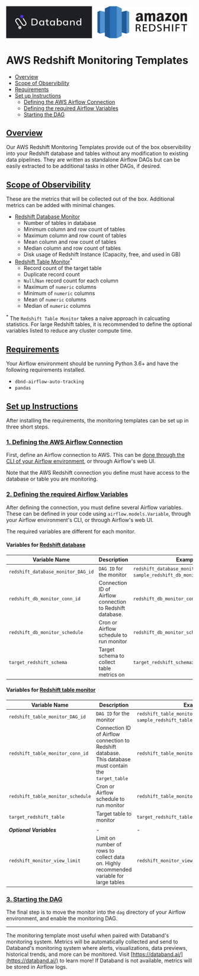 ![Databand & AWS Redshift Logo](https://raw.githubusercontent.com/kalebinn/dbnd_doc_resources/main/redshift%2Bdbnd.png)
# AWS Redshift Monitoring Templates
- [Overview](#overview)
- [Scope of Observibility](#scope_of_observibility)
- [Requirements](#requirements)
- [Set up Instructions](#setup-instructions)
    - [Defining the AWS Airflow Connection](#airflow-connections)
    - [Defining the required Airflow Variables](#airflow-variables)
    - [Starting the DAG](#dag-start)



## [Overview](#overview) 
Our AWS Redshift Monitoring Templates provide out of the box observibility into your Redshift database and tables without any modification to existing data pipelines. They are written as standalone Airflow DAGs but can be easily extracted to be additional tasks in other DAGs, if desired. 

## [Scope of Observibility](#scope_of_observibility)
These are the metrics that will be collected out of the box. Additional metrics can be added with minimal changes.
 
- [Redshift Database Monitor](./redshift_database_monitor.py)
    - Number of tables in database 
    - Minimum column and row count of tables 
    - Maximum column and row count of tables 
    - Mean column and row count of tables 
    - Median column and row count of tables 
    - Disk usage of Redshift Instance (Capacity, free, and used in GB)
- [Redshift Table Monitor](./redshift_table_monitor.py)<sup>*</sup>
    - Record count of the target table 
    - Duplicate record count 
    - `Null`/`Nan` record count for each column 
    - Maximum of `numeric` columns
    - Minimum of `numeric` columns
    - Mean of `numeric` columns 
    - Median of `numeric` columns

<sup>*</sup> The `Redshift Table Monitor` takes a naive approach in calcuating statistics. For large Redshift tables, it is recommended to define the optional variables listed to reduce any cluster compute time. 

## [Requirements](#requirements)
Your Airflow environment should be running Python 3.6+ and have the following requirements installed.
- `dbnd-airflow-auto-tracking`
- `pandas` 

## [Set up Instructions](#setup-instructions)
After installing the requirements, the monitoring templates can be set up in three short steps. 

### [1. Defining the AWS Airflow Connection](#airflow-connections)
First, define an Airflow connection to AWS. This can be [done through the CLI of your Airflow environment](https://airflow.apache.org/docs/apache-airflow/stable/howto/connection.html), or through Airflow's web UI.

Note that the AWS Redshift connection you define must have access to the database or table you are monitoring. 

### [2. Defining the required Airflow Variables](#airflow-variables)
After defining the connection, you must define several Airflow variables. These can be defined in your code using `airflow.models.Variable`, through your Airflow environment's CLI, or through Airflow's web UI.

The required variables are different for each monitor. 

#### Variables for [Redshift database](./redshift_database_monitor.py)
| Variable Name | Description | Example |
|---------------|-------------|---------|
|`redshift_database_monitor_DAG_id`| `DAG ID` for the monitor | `redshift_database_monitor_DAG_id`: `sample_redshift_db_monitor`|
|`redshift_db_monitor_conn_id`| Connection ID of Airflow connection to Redshift database. | `redshift_db_monitor_conn_id`:`redshift_conn`|
|`redshift_db_monitor_schedule`| Cron or Airflow schedule to run monitor | `redshift_db_monitor_schedule`:`0 1 * * *`| 
| `target_redshift_schema` | Target schema to collect table metrics on | `target_redshift_schema`:`public`|

#### Variables for [Redshift table monitor](./redshift_table_monitor.py)
| Variable Name | Description | Example | 
|---------------|-------------|---------|
|`redshift_table_monitor_DAG_id`| `DAG ID` for the monitor | `redshift_table_monitor_DAG_id`: `sample_redshift_table_monitor`|
|`redshift_table_monitor_conn_id` | Connection ID of Airflow connection to Redshift database. This database must contain the `target_table`| `redshift_table_monitor_conn_id`:`redshift_conn`|
|`redshift_table_monitor_schedule`| Cron or Airflow schedule to run monitor | `redshift_table_monitor_schedule`:`@daily`|
|`target_redshift_table`| Target table to monitor | `target_redshift_table`: `sample_table`|
| | | |
|***Optional Variables*** | - | - |
|`redshift_monitor_view_limit` | Limit on number of rows to collect data on. Highly recommended variable for large tables | `redshift_monitor_view_limit`:`1000`|

    
### [3. Starting the DAG](#dag-start)
The final step is to move the monitor into the `dag` directory of your Airflow environment, and enable the monitoring DAG. 

---
The monitoring template most useful when paired with Databand's monitoring system. Metrics will be automatically collected and send to Databand's monitoring system where alerts, visualizations, data previews, historical trends, and more can be monitored. Visit [https://databand.ai/](https://databand.ai/) to learn more! If Databand is not available, metrics will be stored in Airflow logs. 



